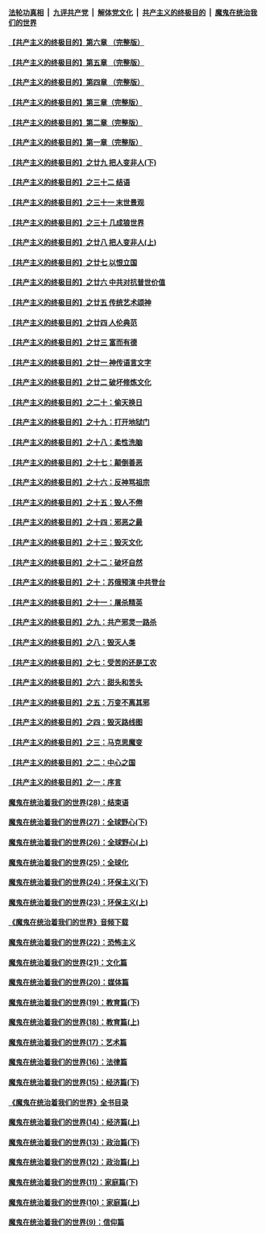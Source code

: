 ####  [法轮功真相](../../../../basic/blob/master/README.md?t=12110026) &nbsp;|&nbsp; [九评共产党](../../../../9ping.md/blob/master/README.md?t=12110026) &nbsp;|&nbsp; [解体党文化](../../../../jtdwh.md/blob/master/README.md?t=12110026)  &nbsp;|&nbsp; [共产主义的终极目的](../../../../gczydzjmd.md/blob/master/README.md?t=12110026) &nbsp;|&nbsp; [魔鬼在统治我们的世界](../../../../mgztzwmdsj.md/blob/master/README.md?t=12110026) 

#### [【共产主义的终极目的】第六章 （完整版）](../pages/nsc422/n11428913.md?t=12110026) 

#### [【共产主义的终极目的】第五章 （完整版）](../pages/nsc422/n11428912.md?t=12110026) 

#### [【共产主义的终极目的】第四章 （完整版）](../pages/nsc422/n11428907.md?t=12110026) 

#### [【共产主义的终极目的】第三章（完整版）](../pages/nsc422/n11428848.md?t=12110026) 

#### [【共产主义的终极目的】第二章（完整版）](../pages/nsc422/n11428831.md?t=12110026) 

#### [【共产主义的终极目的】第一章（完整版）](../pages/nsc422/n11417651.md?t=12110026) 

#### [【共产主义的终极目的】之廿九 把人变非人(下)](../pages/nsc422/n11344140.md?t=12110026) 

#### [【共产主义的终极目的】之三十二 结语](../pages/nsc422/n11360535.md?t=12110026) 

#### [【共产主义的终极目的】之三十一 末世景观](../pages/nsc422/n11351129.md?t=12110026) 

#### [【共产主义的终极目的】之三十 几成狼世界](../pages/nsc422/n11348280.md?t=12110026) 

#### [【共产主义的终极目的】之廿八 把人变非人(上)](../pages/nsc422/n11340492.md?t=12110026) 

#### [【共产主义的终极目的】之廿七 以恨立国](../pages/nsc422/n11336944.md?t=12110026) 

#### [【共产主义的终极目的】之廿六 中共对抗普世价值](../pages/nsc422/n11324785.md?t=12110026) 

#### [【共产主义的终极目的】之廿五 传统艺术颂神](../pages/nsc422/n11296396.md?t=12110026) 

#### [【共产主义的终极目的】之廿四 人伦典范](../pages/nsc422/n11296397.md?t=12110026) 

#### [【共产主义的终极目的】之廿三 富而有德](../pages/nsc422/n11283598.md?t=12110026) 

#### [【共产主义的终极目的】之廿一 神传语言文字](../pages/nsc422/n11263265.md?t=12110026) 

#### [【共产主义的终极目的】之廿二 破坏修炼文化](../pages/nsc422/n11245728.md?t=12110026) 

#### [【共产主义的终极目的】之二十：偷天换日](../pages/nsc422/n11238846.md?t=12110026) 

#### [【共产主义的终极目的】之十九：打开地狱门](../pages/nsc422/n11206376.md?t=12110026) 

#### [【共产主义的终极目的】之十八：柔性洗脑](../pages/nsc422/n11199994.md?t=12110026) 

#### [【共产主义的终极目的】之十七：颠倒善恶](../pages/nsc422/n11179782.md?t=12110026) 

#### [【共产主义的终极目的】之十六：反神骂祖宗](../pages/nsc422/n11166798.md?t=12110026) 

#### [【共产主义的终极目的】之十五：毁人不倦](../pages/nsc422/n11166792.md?t=12110026) 

#### [【共产主义的终极目的】之十四：邪恶之最](../pages/nsc422/n11150249.md?t=12110026) 

#### [【共产主义的终极目的】之十三：毁灭文化](../pages/nsc422/n11135227.md?t=12110026) 

#### [【共产主义的终极目的】之十二：破坏自然](../pages/nsc422/n11135214.md?t=12110026) 

#### [【共产主义的终极目的】之十：苏俄预演 中共登台](../pages/nsc422/n11118424.md?t=12110026) 

#### [【共产主义的终极目的】之十一：屠杀精英](../pages/nsc422/n11118442.md?t=12110026) 

#### [【共产主义的终极目的】之九：共产邪灵一路杀](../pages/nsc422/n11114139.md?t=12110026) 

#### [【共产主义的终极目的】之八：毁灭人类](../pages/nsc422/n11108503.md?t=12110026) 

#### [【共产主义的终极目的】之七：受苦的还是工农](../pages/nsc422/n11101809.md?t=12110026) 

#### [【共产主义的终极目的】之六：甜头和苦头](../pages/nsc422/n11096971.md?t=12110026) 

#### [【共产主义的终极目的】之五：万变不离其邪](../pages/nsc422/n11091285.md?t=12110026) 

#### [【共产主义的终极目的】之四：毁灭路线图](../pages/nsc422/n11086284.md?t=12110026) 

#### [【共产主义的终极目的】之三：马克思魔变](../pages/nsc422/n11061941.md?t=12110026) 

#### [【共产主义的终极目的】之二：中心之国](../pages/nsc422/n11047728.md?t=12110026) 

#### [【共产主义的终极目的】之一：序言](../pages/nsc422/n11086077.md?t=12110026) 

#### [魔鬼在统治着我们的世界(28)：结束语](../pages/nsc422/n10936246.md?t=12110026) 

#### [魔鬼在统治着我们的世界(27)：全球野心(下)](../pages/nsc422/n10928319.md?t=12110026) 

#### [魔鬼在统治着我们的世界(26)：全球野心(上)](../pages/nsc422/n10900318.md?t=12110026) 

#### [魔鬼在统治着我们的世界(25)：全球化](../pages/nsc422/n10788205.md?t=12110026) 

#### [魔鬼在统治着我们的世界(24)：环保主义(下)](../pages/nsc422/n10695307.md?t=12110026) 

#### [魔鬼在统治着我们的世界(23)：环保主义(上)](../pages/nsc422/n10688613.md?t=12110026) 

#### [《魔鬼在统治着我们的世界》音频下载](../pages/nsc422/n10635553.md?t=12110026) 

#### [魔鬼在统治着我们的世界(22)：恐怖主义](../pages/nsc422/n10614727.md?t=12110026) 

#### [魔鬼在统治着我们的世界(21)：文化篇](../pages/nsc422/n10597706.md?t=12110026) 

#### [魔鬼在统治着我们的世界(20)：媒体篇](../pages/nsc422/n10586579.md?t=12110026) 

#### [魔鬼在统治着我们的世界(19)：教育篇(下)](../pages/nsc422/n10564808.md?t=12110026) 

#### [魔鬼在统治着我们的世界(18)：教育篇(上)](../pages/nsc422/n10526970.md?t=12110026) 

#### [魔鬼在统治着我们的世界(17)：艺术篇](../pages/nsc422/n10499093.md?t=12110026) 

#### [魔鬼在统治着我们的世界(16)：法律篇](../pages/nsc422/n10485969.md?t=12110026) 

#### [魔鬼在统治着我们的世界(15)：经济篇(下)](../pages/nsc422/n10469975.md?t=12110026) 

#### [《魔鬼在统治着我们的世界》全书目录](../pages/nsc422/n10464261.md?t=12110026) 

#### [魔鬼在统治着我们的世界(14)：经济篇(上)](../pages/nsc422/n10457370.md?t=12110026) 

#### [魔鬼在统治着我们的世界(13)：政治篇(下)](../pages/nsc422/n10448270.md?t=12110026) 

#### [魔鬼在统治着我们的世界(12)：政治篇(上)](../pages/nsc422/n10444576.md?t=12110026) 

#### [魔鬼在统治着我们的世界(11)：家庭篇(下)](../pages/nsc422/n10440961.md?t=12110026) 

#### [魔鬼在统治着我们的世界(10)：家庭篇(上)](../pages/nsc422/n10435448.md?t=12110026) 

#### [魔鬼在统治着我们的世界(9)：信仰篇](../pages/nsc422/n10432159.md?t=12110026) 


